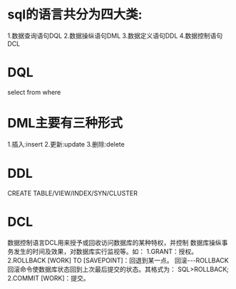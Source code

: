 # sql的语言共分为四大类:

1.数据查询语句DQL
2.数据操纵语句DML
3.数据定义语句DDL
4.数据控制语句DCL

# DQL

select
from
where

# DML主要有三种形式

1.插入:insert
2.更新:update
3.删除:delete

# DDL

CREATE TABLE/VIEW/INDEX/SYN/CLUSTER

# DCL

数据控制语言DCL用来授予或回收访问数据库的某种特权，并控制
数据库操纵事务发生的时间及效果，对数据库实行监视等。如：
1.GRANT：授权。
2.ROLLBACK [WORK] TO [SAVEPOINT]：回退到某一点。
回滚---ROLLBACK
回滚命令使数据库状态回到上次最后提交的状态。其格式为：
SQL>ROLLBACK;
2.COMMIT [WORK]：提交。





